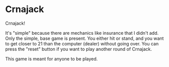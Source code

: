 # Crnajack

Crnajack!


It's "simple" because there are mechanics like insurance that I didn't add. Only the simple, base game is present. You either hit or stand, and you want to get closer to 21 than the computer (dealer) without going over. You can press the "reset" button if you want to play another round of Crnajack.

This game is meant for anyone to be played.
